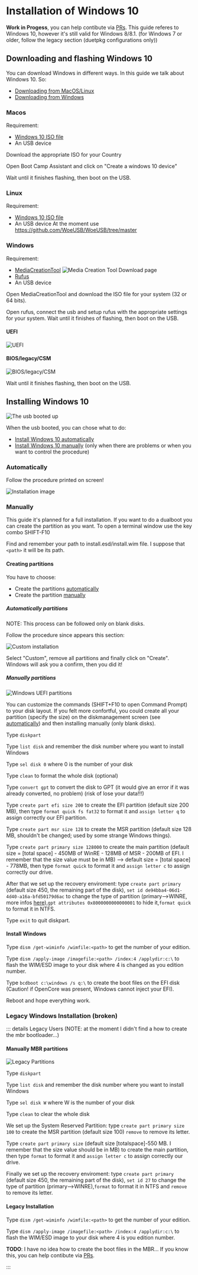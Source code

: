 # Installation of Windows 10

**Work in Progess**, you can help contibute via [PRs](https://github.com/dortania/OpenCore-Multiboot/pulls). This guide referes to Windows 10, however it's still valid for Windows 8/8.1. (for Windows 7 or older, follow the legacy section (duetpkg configurations only))

## Downloading and flashing Windows 10

You can download Windows in different ways. In this guide we talk about Windows 10. So:

- [Downloading from MacOS/Linux](#MacOS/Linux)
- [Downloading from Windows](#Windows)

### Macos

Requirement:

- [Windows 10 ISO file](https://www.microsoft.com/software-download/windows10)
- An USB device

Download the appropriate ISO for your Country

Open Boot Camp Assistant and click on "Create a windows 10 device"

Wait until it finishes flashing, then boot on the USB.

### Linux

Requirement:

- [Windows 10 ISO file](https://www.microsoft.com/software-download/windows10)
- An USB device
At the moment use <https://github.com/WoeUSB/WoeUSB/tree/master>

### Windows

Requirement:

- [MediaCreationTool](https://www.microsoft.com/software-download/windows10)
  ![Media Creation Tool Download page](./images/win-md/dlMediaCreationTool.png)
- [Rufus](https://rufus.ie)
- An USB device

Open MediaCreationTool and download the ISO file for your system (32 or 64 bits).

Open rufus, connect the usb and setup rufus with the appropriate settings for your system. Wait until it finishes of flashing, then boot on the USB.

#### UEFI

![UEFI](./images/win-md/rufus.png)

#### BIOS/legacy/CSM

![BIOS/legacy/CSM](./images/win-md/rufusL.png)

Wait until it finishes flashing, then boot on the USB.

## Installing Windows 10

![The usb booted up](./images/win-md/esd-iso.png)

When the usb booted, you can chose what to do:

- [Install Windows 10 automatically](#Automatically)
- [Install Windows 10 manually](#Manually) (only when there are problems or when you want to control the procedure)

### Automatically

Follow the procedure printed on screen!

![Installation image](./images/win-md/installation.png)

### Manually

This guide it's planned for a full installation. If you want to do a dualboot you can create the partition as you want. To open a terminal window use the key combo SHIFT-F10

Find and remember your path to install.esd/install.wim file. I suppose that `<path>` it will be its path.

#### Creating partitions

You have to choose:

- Create the partitions [automatically](#Automatically-partitions)
- Create the partition [manually](#Manually-partitions)

##### Automatically partitions

NOTE: This process can be followed only on blank disks.

Follow the procedure since appears this section:

![Custom installation](./images/win-md/custom.png)

Select "Custom", remove all partitions and finally click on "Create". Windows will ask you a confirm, then you did it!

##### Manually partitions

![Windows UEFI partitions](./images/win-md/part.png)

You can customize the commands (SHIFT+F10 to open Command Prompt) to your disk layout. If you felt more confortful, you could create all your partition (specify the size) on the diskmanagement screen (see [automatically](#Automatically-partitions)) and then installing manually (only blank disks).

Type `diskpart`

Type `list disk` and remember the disk number where you want to install Windows

Type `sel disk 0` where 0 is the number of your disk

Type `clean` to format the whole disk (optional)

Type `convert gpt` to convert the disk to GPT (it would give an error if it was already converted, no problem) (risk of lose your data!!!)

Type `create part efi size 200` to create the EFI partition (default size 200 MB), then type `format quick fs fat32` to format it and `assign letter q` to assign correctly our EFI partition.

Type `create part msr size 128` to create the MSR partition (default size 128 MB, shouldn't be changed; used by some strange Windows things).

Type `create part primary size 128000` to create the main partition (default size = [total space] - 450MB of WinRE - 128MB of MSR - 200MB of EFI. I remember that the size value must be in MB) --> default size = [total space] - 778MB, then type `format quick` to format it and `assign letter c` to assign correctly our drive.

After that we set up the recovery enviroment: type `create part primary` (default size 450, the remaining part of the disk), `set id de94bba4-06d1-4d40-a16a-bfd50179d6ac` to change the type of partition (primary-->WINRE, more infos [here](https://en.wikipedia.org/wiki/GUID_Partition_Table#Partition_type_GUIDs)),`gpt attributes 0x8000000000000001` to hide it,`format quick` to format it in NTFS.

Type `exit` to quit diskpart.

#### Install Windows

Type `dism /get-wiminfo /wimfile:<path>` to get the number of your edition.

Type `dism /apply-image /imagefile:<path> /index:4 /applydir:c:\` to flash the WIM/ESD image to your disk where 4 is changed as you edition number.

Type `bcdboot c:\windows /s q:\` to create the boot files on the EFI disk (Caution! if OpenCore was present, Windows cannot inject your EFI).

Reboot and hope everything work.

### Legacy Windows Installation (broken)

::: details Legacy Users (NOTE: at the moment I didn't find a how to create the mbr bootloader...)

#### Manually MBR partitions

![Legacy Partitions](./images/win-md/partL.png)

Type `diskpart`

Type `list disk` and remember the disk number where you want to install Windows

Type `sel disk W` where W is the number of your disk

Type `clean` to clear the whole disk

We set up the System Reserved Partition: type `create part primary size 100` to create the MSR partition (default size 100) `remove` to remove its letter.

Type `create part primary size` (default size [totalspace]-550 MB. I remember that the size value should be in MB) to create the main partition, then type `format` to format it and `assign letter c` to assign correctly our drive.

Finally we set up the recovery enviroment: type `create part primary` (default size 450, the remaining part of the disk), `set id 27` to change the type of partition (primary-->WINRE),`format` to format it in NTFS and `remove` to remove its letter.

#### Legacy Installation

Type `dism /get-wiminfo /wimfile:<path>` to get the number of your edition.

Type `dism /apply-image /imagefile:<path> /index:4 /applydir:c:\` to flash the WIM/ESD image to your disk where 4 is you edition number.

**TODO**: I have no idea how to create the boot files in the MBR... If you know this, you can help contibute via [PRs](https://github.com/dortania/OpenCore-Multiboot/pulls).

:::
